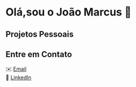 # Olá,sou o João Marcus 👋
## Projetos Pessoais
## Entre em Contato
✉️ [Email](joaomarcus12769@gmail.com)
<br>
💼 [LinkedIn](https://www.linkedin.com/in/joaomarcusmr)
